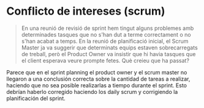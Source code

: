 # Conflicto de intereses (scrum)
> En una reunió de revisió de sprint hem tingut alguns problemes amb determinades tasques que no s'han dut a terme correctament o no s'han acabat a temps. En la reunió de planificació inicial, el Scrum Master ja va suggerir que determinats equips estaven sobrecarregats de treball, però el Product Owner va insistir que hi havia tasques que el client esperava veure prompte fetes. Què creieu que ha passat?  

Parece que en el sprint planning el product owner y el scrum master no llegaron a una conclusión correcta sobre la cantidad de tareas a realizar, haciendo que no sea posible realizarlas a tiempo durante el sprint. Esto debrían haberlo corregido haciendo los daily scrum y corrigiendo la planificación del sprint.